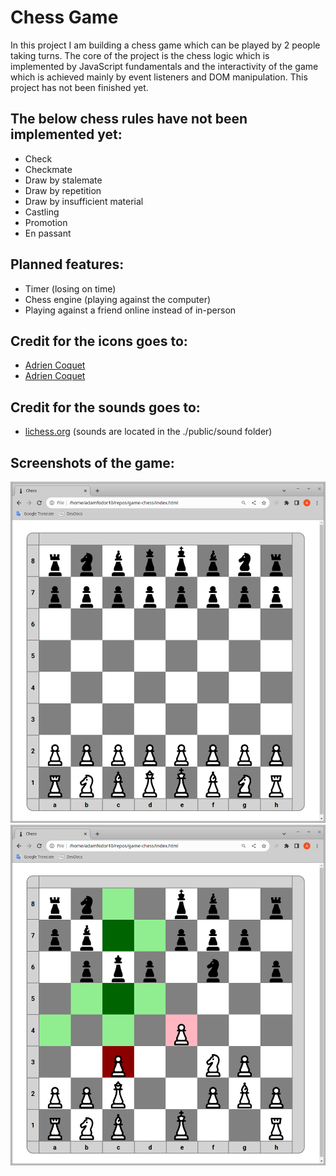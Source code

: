 # Chess Game
In this project I am building a chess game which can be played by 2 people taking turns. The core of the project is the chess logic which is implemented by JavaScript fundamentals and the interactivity of the game which is achieved mainly by event listeners and DOM manipulation. This project has not been finished yet.

## The below chess rules have not been implemented yet:
- Check
- Checkmate
- Draw by stalemate
- Draw by repetition
- Draw by insufficient material
- Castling
- Promotion
- En passant

## Planned features:
- Timer (losing on time)
- Chess engine (playing against the computer)
- Playing against a friend online instead of in-person

## Credit for the icons goes to:
- [Adrien Coquet](https://thenounproject.com/icon/chess-4220159/)
- [Adrien Coquet](https://thenounproject.com/icon/chess-4220166/)

## Credit for the sounds goes to:
- [lichess.org](https://github.com/lichess-org/lila/tree/master) (sounds are located in the ./public/sound folder)

## Screenshots of the game:
![Screenshot of chess starting position](./images/screenshot-one.png)
![Screenshot of chess mid-game position](./images/screenshot-two.png)